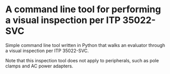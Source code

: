 # A command line tool for performing a visual inspection per ITP 35022-SVC
Simple command line tool written in Python that walks an evaluator through a visual inspection per ITP 35022-SVC.

Note that this inspection tool does not apply to peripherals, such as pole clamps and AC power adapters.